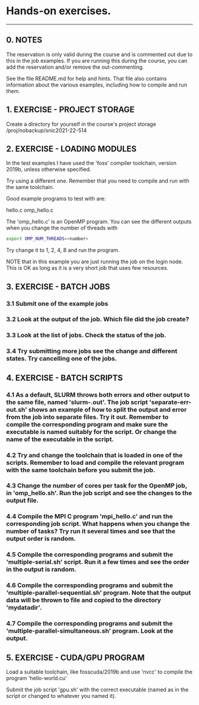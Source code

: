 # Hands-on exercises. 

---
## 0. NOTES

The reservation is only valid during the course and is commented out due to this in the job examples. If you are running this during the course, you can add the reservation and/or remove the out-commenting. 

See the file README.md for help and hints. That file also contains information about the various examples, including how to compile and run them. 


## 1. EXERCISE - PROJECT STORAGE

Create a directory for yourself in the course's project storage /proj/nobackup/snic2021-22-514

## 2. EXERCISE - LOADING MODULES

In the test examples I have used the 'foss' compiler toolchain, version 2019b, unless otherwise specified. 

Try using a different one. Remember that you need to compile and run with the same toolchain. 

Good example programs to test with are:

hello.c
omp_hello.c

The 'omp_hello.c' is an OpenMP program. You can see the different outputs when you change the number of threads with 

```bash
export OMP_NUM_THREADS=<number>
```

Try change it to 1, 2, 4, 8 and run the program. 

NOTE that in this example you are just running the job on the login node. This is OK as long as it is a very short job that uses few resources. 

## 3. EXERCISE - BATCH JOBS

### 3.1 Submit one of the example jobs 

### 3.2 Look at the output of the job. Which file did the job create? 

### 3.3 Look at the list of jobs. Check the status of the job. 

### 3.4 Try submitting more jobs see the change and different states. Try cancelling one of the jobs. 

## 4. EXERCISE - BATCH SCRIPTS

### 4.1 As a default, SLURM throws both errors and other output to the same file, named 'slurm-<jobid>.out'. The job script 'separate-err-out.sh' shows an example of how to split the output and error from the job into separate files. Try it out. Remember to compile the corresponding program and make sure the executable is named suitably for the script. Or change the name of the executable in the script. 

### 4.2 Try and change the toolchain that is loaded in one of the scripts. Remember to load and compile the relevant program with the same toolchain before you submit the job.  

### 4.3 Change the number of cores per task for the OpenMP job, in 'omp_hello.sh'. Run the job script and see the changes to the output file.  

### 4.4 Compile the MPI C program 'mpi_hello.c' and run the corresponding job script.  What happens when you change the number of tasks? Try run it several times and see that the output order is random. 

### 4.5 Compile the corresponding programs and submit the 'multiple-serial.sh' script. Run it a few times and see the order in the output is random. 

### 4.6 Compile the corresponding programs and submit the 'multiple-parallel-sequential.sh' program. Note that the output data will be thrown to file and copied to the directory 'mydatadir'.  

### 4.7 Compile the corresponding programs and submit the 'multiple-parallel-simultaneous.sh' program. Look at the output. 

## 5. EXERCISE - CUDA/GPU PROGRAM  

Load a suitable toolchain, like fosscuda/2019b and use 'nvcc' to compile the program 'hello-world.cu'  

Submit the job script 'gpu.sh' with the correct executable (named as in the script or changed to whatever you named it). 

